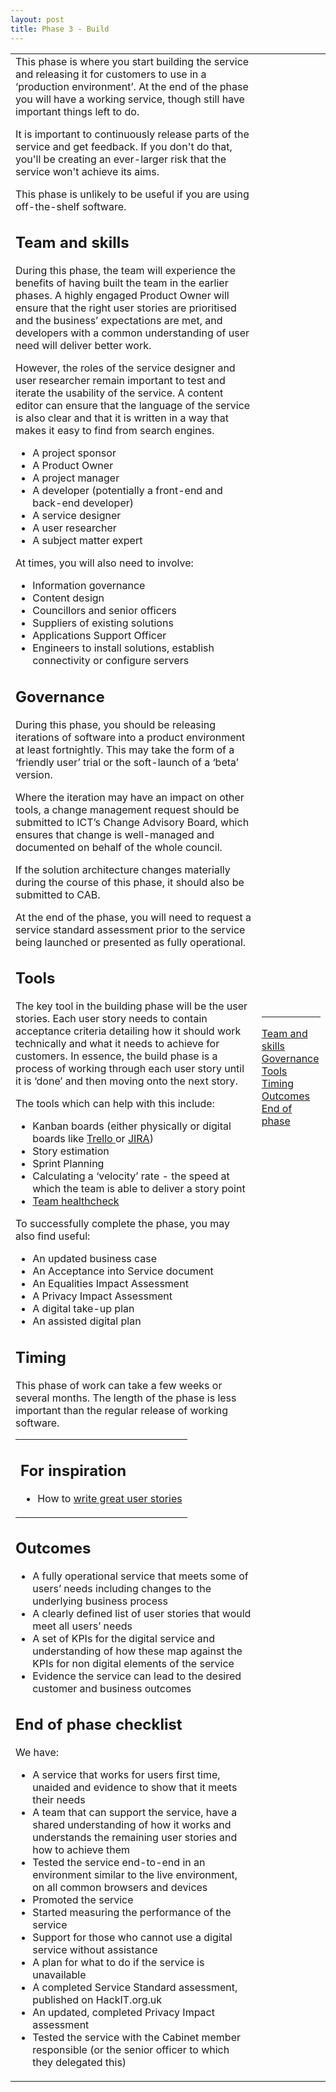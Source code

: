 ```yaml
---
layout: post
title: Phase 3 - Build
---
```

<table>
<tr>
<td class="mainContent" >
This phase is where you start building the service and releasing it for customers to use in a ‘production environment’. At the end of the phase you will have a working service, though still have important things left to do. 

It is important to continuously release parts of the service and get feedback. If you don't do that, you'll be creating an ever-larger risk that the service won't achieve its aims. 

This phase is unlikely to be useful if you are using off-the-shelf software.

<h2  id="C1">Team and skills</h2>

During this phase, the team will experience the benefits of having built the team in the earlier phases. A highly engaged Product Owner will ensure that the right user stories are prioritised and the business’ expectations are met, and developers with a common understanding of user need will deliver better work. 

However, the roles of the service designer and user researcher remain important to test and iterate the usability of the service. A content editor can ensure that the language of the service is also clear and that it is written in a way that makes it easy to find from search engines. 

<ul>
<li>A project sponsor</li>
<li>A Product Owner</li>
<li>A project manager</li>
<li>A developer (potentially a front-end and back-end developer)</li>
<li>A service designer</li>
<li>A user researcher</li>
<li>A subject matter expert</li>
</ul>

At times, you will also need to involve:

<ul>
<li>Information governance </li>
<li>Content design</li>
<li>Councillors and senior officers</li>
<li>Suppliers of existing solutions</li>
<li>Applications Support Officer</li>
<li>Engineers to install solutions, establish connectivity or configure servers </li>
</ul>

<h2  id="C2">Governance</h2>


During this phase, you should be releasing iterations of software into a product environment at least fortnightly. This may take the form of a ‘friendly user’ trial or the soft-launch of a ‘beta’ version. 

Where the iteration may have an impact on other tools, a change management request should be submitted to ICT’s Change Advisory Board, which ensures that change is well-managed and documented on behalf of the whole council. 

If the solution architecture changes materially during the course of this phase, it should also be submitted to CAB.

 

At the end of the phase, you will need to request a service standard assessment prior to the service being launched or presented as fully operational. 


<h2  id="C3">Tools</h2>

The key tool in the building phase will be the user stories. Each user story needs to contain acceptance criteria detailing how it should work technically and what it needs to achieve for customers. In essence, the build phase is a process of working through each user story until it is ‘done’ and then moving onto the next story. 

The tools which can help with this include:
<ul class="c5 lst-kix_vaularjx6ft7-0 start"><li class="c0"><span>Kanban boards (either physically or digital boards like </span><span class="c15"><a class="c6" href="https://www.google.com/url?q=https://trello.com/&amp;sa=D&amp;ust=1496573525750000&amp;usg=AFQjCNGz0gdJVZNrKFsdQJwxWYDZbxwyTw">Trello </a></span><span>or </span><span class="c15"><a class="c6" href="https://www.google.com/url?q=https://jira.atlassian.com/&amp;sa=D&amp;ust=1496573525751000&amp;usg=AFQjCNFtWs0JFHcx31G1uPY5Op8Stok_Ig">JIRA</a></span><span class="c1">)</span></li><li class="c0"><span class="c1">Story estimation</span></li><li class="c0"><span class="c1">Sprint Planning</span></li><li class="c0"><span class="c1">Calculating a ‘velocity’ rate - the speed at which the team is able to deliver a story point</span></li><li><a href="https://docs.google.com/document/d/1RcPeID2j-MlOD7yeHHh-SndzW08Ya7Asu6H31CODemo">Team healthcheck</a></li></ul>

To successfully complete the phase, you may also find useful:

<ul class="c5 lst-kix_vaularjx6ft7-0"><li class="c0"><span class="c1">An updated business case</span></li><li class="c0"><span class="c1">An Acceptance into Service document </span></li><li class="c0"><span class="c1">An Equalities Impact Assessment </span></li><li class="c0"><span class="c1">A Privacy Impact Assessment </span></li><li class="c0"><span class="c1">A digital take-up plan</span></li><li class="c0"><span class="c1">An assisted digital plan </span></li></ul>


<h2  id="C4">Timing</h2>
This phase of work can take a few weeks or several months. The length of the phase is less important than the regular release of working software. 
<table class="c20"><tbody><tr class="c8"><td class="c13" rowspan="1" colspan="1"><h2 class="c7 c17" id="h.yg2sdt4suv16"><span class="c4">For inspiration</span></h2><ul class="c5 lst-kix_6lpsjh8xucyw-0 start"><li class="c0"><span>How to </span><span class="c15"><a class="c6" href="https://www.google.com/url?q=https://www.mountaingoatsoftware.com/uploads/presentations/User-Stories-Applied-Agile-Software-Development-XP-Atlanta-2004.pdf&amp;sa=D&amp;ust=1496573525758000&amp;usg=AFQjCNFcwve52UHH1zfS5zUlOP4tbK5H6g">write great user stories</a></span></li></ul></td></tr></tbody></table>

<h2  id="C5">Outcomes</h2>
<ul class="c5"><li class="c0"><span class="c1">A fully operational service that meets some of users’ needs including changes to the underlying business process </span></li><li class="c0"><span class="c1">A clearly defined list of user stories that would meet all users’ needs</span></li><li class="c0"><span class="c1">A set of KPIs for the digital service and understanding of how these map against the KPIs for non digital elements of the service </span></li><li class="c0"><span class="c1">Evidence the service can lead to the desired customer and business outcomes </span></li></ul>


<h2  id="C6">End of phase checklist</h2>
We have:
<ul class="c5"><li class="c9"><span class="c1">A service that works for users first time, unaided and evidence to show that it meets their needs</span></li>
 
 <li class="c9"><span class="c1">A team that can support the service, have a shared understanding of how it works and understands the remaining user stories and how to achieve them</span></li>
 
 <li class="c9"><span class="c1">Tested the service end-to-end in an environment similar to the live environment, on all common browsers and devices</span></li><li class="c9"><span class="c1">Promoted the service</span></li><li class="c9"><span class="c1">Started measuring the performance of the service</span></li>
 
 <li class="c9"><span class="c1">Support for those who cannot use a digital service without assistance</span></li><li class="c9"><span class="c1">A plan for what to do if the service is unavailable</span></li>
 
 <li class="c9"><span class="c1">A completed Service Standard assessment, published on HackIT.org.uk</span></li>
 
 <li class="c9"><span class="c1">An updated, completed Privacy Impact assessment</span></li>
 
 <li class="c9"><span>Tested the service with the Cabinet member responsible (</span><span>or the senior officer to which they delegated</span><span class="c1">&nbsp;this)</span></li></ul>



<td class="rightContent">
<hr/>
<a href="#C1">Team and skills</a><br/>
<a href="#C2">Governance</a><br/>
<a href="#C3">Tools</a><br/>
<a href="#C4">Timing</a><br/>
<a href="#C5">Outcomes</a><br/>
<a href="#C6">End of phase</a><br/>
</td>
